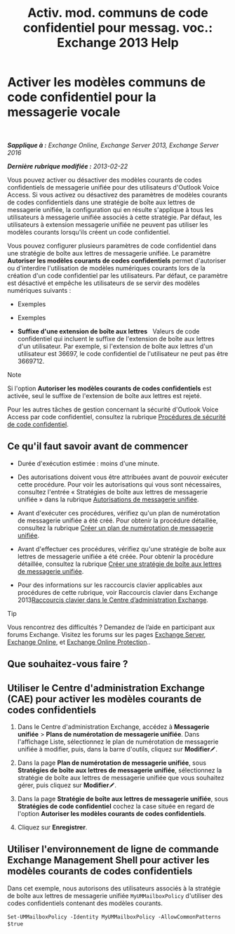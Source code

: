﻿---
title: 'Activ. mod. communs de code confidentiel pour messag. voc.: Exchange 2013 Help'
TOCTitle: Activer les modèles communs de code confidentiel pour la messagerie vocale
ms:assetid: 9940a8c2-f576-4089-ab96-8b318ad3da0f
ms:mtpsurl: https://technet.microsoft.com/fr-fr/library/JJ673546(v=EXCHG.150)
ms:contentKeyID: 50555449
ms.date: 05/23/2018
mtps_version: v=EXCHG.150
ms.translationtype: MT
---

# Activer les modèles communs de code confidentiel pour la messagerie vocale

 

_**Sapplique à :** Exchange Online, Exchange Server 2013, Exchange Server 2016_

_**Dernière rubrique modifiée :** 2013-02-22_

Vous pouvez activer ou désactiver des modèles courants de codes confidentiels de messagerie unifiée pour des utilisateurs d'Outlook Voice Access. Si vous activez ou désactivez des paramètres de modèles courants de codes confidentiels dans une stratégie de boîte aux lettres de messagerie unifiée, la configuration qui en résulte s'applique à tous les utilisateurs à messagerie unifiée associés à cette stratégie. Par défaut, les utilisateurs à extension messagerie unifiée ne peuvent pas utiliser les modèles courants lorsqu'ils créent un code confidentiel.

Vous pouvez configurer plusieurs paramètres de code confidentiel dans une stratégie de boîte aux lettres de messagerie unifiée. Le paramètre **Autoriser les modèles courants de codes confidentiels** permet d'autoriser ou d'interdire l'utilisation de modèles numériques courants lors de la création d'un code confidentiel par les utilisateurs. Par défaut, ce paramètre est désactivé et empêche les utilisateurs de se servir des modèles numériques suivants :

  - Exemples

  - Exemples

  - **Suffixe d'une extension de boîte aux lettres**   Valeurs de code confidentiel qui incluent le suffixe de l'extension de boîte aux lettres d'un utilisateur. Par exemple, si l'extension de boîte aux lettres d'un utilisateur est 36697, le code confidentiel de l'utilisateur ne peut pas être 3669712.

> [!NOTE]
> Si l'option <strong>Autoriser les modèles courants de codes confidentiels</strong> est activée, seul le suffixe de l'extension de boîte aux lettres est rejeté.


Pour les autres tâches de gestion concernant la sécurité d'Outlook Voice Access par code confidentiel, consultez la rubrique [Procédures de sécurité de code confidentiel](https://docs.microsoft.com/fr-fr/exchange/voice-mail-unified-messaging/set-outlook-voice-access-pin-security/pin-security-procedures).

## Ce qu'il faut savoir avant de commencer

  - Durée d'exécution estimée : moins d'une minute.

  - Des autorisations doivent vous être attribuées avant de pouvoir exécuter cette procédure. Pour voir les autorisations qui vous sont nécessaires, consultez l'entrée « Stratégies de boîte aux lettres de messagerie unifiée » dans la rubrique [Autorisations de messagerie unifiée](unified-messaging-permissions-exchange-2013-help.md).

  - Avant d'exécuter ces procédures, vérifiez qu'un plan de numérotation de messagerie unifiée a été créé. Pour obtenir la procédure détaillée, consultez la rubrique [Créer un plan de numérotation de messagerie unifiée](https://docs.microsoft.com/fr-fr/exchange/voice-mail-unified-messaging/connect-voice-mail-system/create-um-dial-plan).

  - Avant d'effectuer ces procédures, vérifiez qu'une stratégie de boîte aux lettres de messagerie unifiée a été créée. Pour obtenir la procédure détaillée, consultez la rubrique [Créer une stratégie de boîte aux lettres de messagerie unifiée](create-a-um-mailbox-policy-exchange-2013-help.md).

  - Pour des informations sur les raccourcis clavier applicables aux procédures de cette rubrique, voir Raccourcis clavier dans Exchange 2013[Raccourcis clavier dans le Centre d’administration Exchange](keyboard-shortcuts-in-the-exchange-admin-center-exchange-online-protection-help.md).

> [!TIP]
> Vous rencontrez des difficultés ? Demandez de l’aide en participant aux forums Exchange. Visitez les forums sur les pages <a href="https://go.microsoft.com/fwlink/p/?linkid=60612">Exchange Server</a>, <a href="https://go.microsoft.com/fwlink/p/?linkid=267542">Exchange Online</a>, et <a href="https://go.microsoft.com/fwlink/p/?linkid=285351">Exchange Online Protection</a>..


## Que souhaitez-vous faire ?

## Utiliser le Centre d'administration Exchange (CAE) pour activer les modèles courants de codes confidentiels

1.  Dans le Centre d'administration Exchange, accédez à **Messagerie unifiée** \> **Plans de numérotation de messagerie unifiée**. Dans l'affichage Liste, sélectionnez le plan de numérotation de messagerie unifiée à modifier, puis, dans la barre d'outils, cliquez sur **Modifier**![Icône Modifier](images/Bb124582.6f53ccb2-1f13-4c02-bea0-30690e6ea71d(EXCHG.150).gif "Icône Modifier").

2.  Dans la page **Plan de numérotation de messagerie unifiée**, sous **Stratégies de boîte aux lettres de messagerie unifiée**, sélectionnez la stratégie de boîte aux lettres de messagerie unifiée que vous souhaitez gérer, puis cliquez sur **Modifier**![Icône Modifier](images/Bb124582.6f53ccb2-1f13-4c02-bea0-30690e6ea71d(EXCHG.150).gif "Icône Modifier").

3.  Dans la page **Stratégie de boîte aux lettres de messagerie unifiée**, sous **Stratégies de code confidentiel** cochez la case située en regard de l'option **Autoriser les modèles courants de codes confidentiels**.

4.  Cliquez sur **Enregistrer**.

## Utiliser l'environnement de ligne de commande Exchange Management Shell pour activer les modèles courants de codes confidentiels

Dans cet exemple, nous autorisons des utilisateurs associés à la stratégie de boîte aux lettres de messagerie unifiée `MyUMMailboxPolicy` d'utiliser des codes confidentiels contenant des modèles courants.

    Set-UMMailboxPolicy -Identity MyUMMailboxPolicy -AllowCommonPatterns $true

